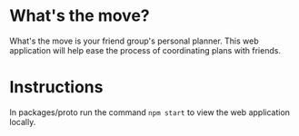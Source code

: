 # What's the move? 
What's the move is your friend group's personal planner. 
This web application will help ease the process of coordinating plans with friends.

# Instructions 
In packages/proto run the command ```npm start``` to view the web application locally. 
